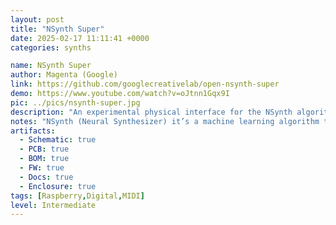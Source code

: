 ```yaml
---
layout: post
title: "NSynth Super"
date: 2025-02-17 11:11:41 +0000
categories: synths

name: NSynth Super
author: Magenta (Google)
link: https://github.com/googlecreativelab/open-nsynth-super
demo: https://www.youtube.com/watch?v=oJtnn1Gqx9I
pic: ../pics/nsynth-super.jpg
description: "An experimental physical interface for the NSynth algorithm. "
notes: "NSynth (Neural Synthesizer) it’s a machine learning algorithm that uses a deep neural network to learn the characteristics of sounds, and then create a completely new sound based on these characteristics."
artifacts:
  - Schematic: true
  - PCB: true
  - BOM: true
  - FW: true
  - Docs: true
  - Enclosure: true
tags: [Raspberry,Digital,MIDI]
level: Intermediate
---
```


